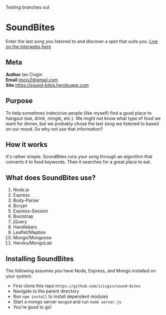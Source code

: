Testing branches out

# SoundBites
Enter the last song you listened to and discover a spot that suits you.
[Live on the interwebs here](https://sound-bites.herokuapp.com)
## Meta
**Author** Ian Civgin<br />
**Email** imciv2@gmail.com<br />
**Site** https://sound-bites.herokuapp.com<br />
## Purpose
To help sometimes indecicive people (like myself) find a good place to hangout (eat, drink, mingle, etc.). We might not know what type of food we want for dinner, but we probably chose the last song we listened to based on our mood. So why not use that information?
## How it works
It's rather simple. SoundBites runs your song through an algorithm that converts it to food keywords. Then it searches for a great place to eat. 
## What does SoundBites use?
1. Node.js
2. Express
3. Body-Parser
4. Bcrypt
5. Express-Session
6. Bootstrap
7. jQuery
8. Handlebars
9. Leaflet/Mapbox
10. Mongo/Mongoose
11. Heroku/MongoLab

## Installing SoundBites
The following assumes you have Node, Express, and Mongo installed on your system.
* First clone this repo `https://github.com/icivgin/sound-bites`
* Navigate to the parent directory
* Run `npm install` to install dependent modules
* Start a mongo server `mongod` and run `node server.js`
* You're good to go!